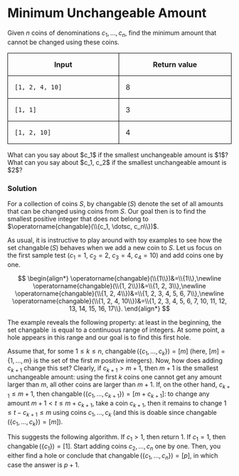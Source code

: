 # Minimum Unchangeable Amount

Given $n$ coins of denominations $c_1, \dotsc, c_n$,
find the minimum amount that cannot be changed using these coins.

<style>
.samples th, .samples td {
  border: 1px solid black;
  border-collapse: collapse;
  padding: 15px;
  width: 300px;
  /*max-width: 100%;*/
  /*text-align: center;*/
  /*alignment: center;*/
};
</style>

<div class="samples">

| Input           | Return value |
|-----------------|--------------|
| `[1, 2, 4, 10]` | 8            |
| `[1, 1]`        | 3            |
| `[1, 2, 10]`    | 4            |

</div>

<div class="hint">
What can you say about $c_1$ if the smallest unchangeable amount is $1$?
</div>

<div class="hint">
What can you say about $c_1, c_2$ if the smallest unchangeable amount is $2$?
</div>

<div class="hint">

### Solution

For a collection of coins $S$, by $\operatorname{changable}(S)$ denote the set of all amounts 
that can be changed using coins from $S$. Our goal then is to find the smallest positive integer
that does not belong to $\operatorname{changable}(\\{c_1, \dotsc, c_n\\})$.

As usual, it is instructive to play around with toy examples to see how 
the set $\operatorname{changable}(S)$ behaves when we add a new coin to $S$.
Let us focus on the first sample test ($c_1=1$, $c_2=2$, $c_3=4$, $c_4=10$) and
add coins one by one.

$$
\begin{align*}
\operatorname{changable}(\\{1\\})&=\\{1\\},\newline
\operatorname{changable}(\\{1, 2\\})&=\\{1, 2, 3\\},\newline
\operatorname{changable}(\\{1, 2, 4\\})&=\\{1, 2, 3, 4, 5, 6, 7\\},\newline
\operatorname{changable}(\\{1, 2, 4, 10\\})&=\\{1, 2, 3, 4, 5, 6, 7, 10, 11, 12, 13, 14, 15, 16, 17\\}.
\end{align*}
$$

The example reveals the following property: at least in the beginning, the set $\operatorname{changable}$
is equal to a continuous range of integers. At some point, a hole appears in this range and our 
goal is to find this first hole.

Assume that, for some $1 \le k \le n$, $\operatorname{changable}(\lbrace c_1, \dotsc, c_k\rbrace)=[m]$
(here, $[m]=\lbrace 1, \dotsc, m \rbrace$ is the set of the first $m$ positive integers). 
Now, how does adding $c_{k+1}$ change this set? Clearly, if $c_{k+1}>m+1$, then $m+1$ is the smallest 
unchangeable amount: using the first $k$ coins one cannot get any amount larger than $m$, all other coins
are larger than $m+1$. If, on the other hand, $c_{k+1} \le m+1$, then 
$\operatorname{changable}(\lbrace c_1, \dotsc, c_{k+1}\rbrace)=[m+c_{k+1}]$: to change any amount 
$m + 1 < t \le m + c_{k+1}$, take a coin $c_{k+1}$, then it remains to change $1 \le t-c_{k+1} \le m$
using coins $c_1, \dotsc, c_k$ 
(and this is doable since $\operatorname{changable}(\lbrace c_1, \dotsc, c_k\rbrace)=[m]$).

This suggests the following algorithm. If $c_1>1$, then return $1$. If $c_1=1$, then 
$\operatorname{changable}(\lbrace c_1 \rbrace)=[1]$. Start adding coins $c_2, \dotsc, c_n$
one by one. Then, you either find a hole or conclude that 
$\operatorname{changable}(\lbrace c_1, \dotsc, c_n\rbrace)=[p]$, in which case the answer is $p+1$.
</div>